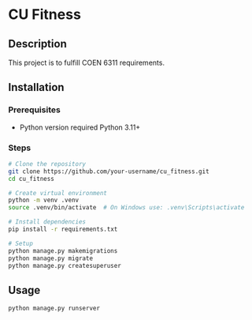 # CU Fitness

## Description
This project is to fulfill COEN 6311 requirements.

## Installation

### Prerequisites
- Python version required Python 3.11+

### Steps
```sh
# Clone the repository
git clone https://github.com/your-username/cu_fitness.git
cd cu_fitness

# Create virtual environment
python -m venv .venv
source .venv/bin/activate  # On Windows use: .venv\Scripts\activate

# Install dependencies
pip install -r requirements.txt

# Setup
python manage.py makemigrations
python manage.py migrate
python manage.py createsuperuser
```

## Usage
```sh
python manage.py runserver
```
